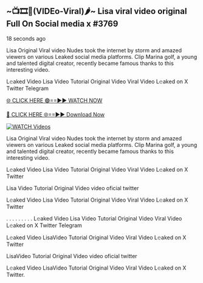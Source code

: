 ## ~📺🎞️👙(VIDEo-Viral)🌶~ Lisa viral video original Full On Social media x #3769

18 seconds ago

Lisa Original Viral video Nudes took the internet by storm and amazed viewers on various Leaked social media platforms. Clip Marina golf, a young and talented digital creator, recently became famous thanks to this interesting video.

L𝚎aked Video Lisa Video Tutorial Original Video Viral Video L𝚎aked on X Twitter Telegram

[🌐 CLICK HERE 🟢==►► WATCH NOW](https://cutt.ly/0rtR8jlR)

[🔴 CLICK HERE 🌐==►► Download Now](https://cutt.ly/SrtR4cwq)

[![WATCH Videos](https://i.imgur.com/dJHk4Zq.gif)](https://cutt.ly/0rtR8jlR)

Lisa Original Viral video Nudes took the internet by storm and amazed viewers on various Leaked social media platforms. Clip Marina golf, a young and talented digital creator, recently became famous thanks to this interesting video.

L𝚎aked Video Lisa Video Tutorial Original Video Viral Video L𝚎aked on X Twitter

Lisa Video Tutorial Original Video video oficial twitter

L𝚎aked Video Lisa Video Tutorial Original Video Viral Video L𝚎aked on X Twitter

. . . . . . . . . L𝚎aked Video Lisa Video Tutorial Original Video Viral Video L𝚎aked on X Twitter Telegram

L𝚎aked Video LisaVideo Tutorial Original Video Viral Video L𝚎aked on X Twitter

LisaVideo Tutorial Original Video video oficial twitter

L𝚎aked Video LisaVideo Tutorial Original Video Viral Video L𝚎aked on X Twitter.
